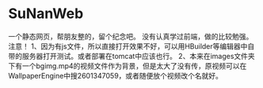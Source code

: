 # SuNanWeb
一个静态网页，帮朋友整的，留个纪念吧。
没有认真学过前端，做的比较勉强。
注意！
1、因为有js文件，所以直接打开效果不好，可以用HBuilder等编辑器中自带的服务器打开测试。或者部署在tomcat中应该也行。
2、本来在images文件夹下有一个bgimg.mp4的视频文件作为背景，但是太大了没有传，原视频可以在WallpaperEngine中搜2601347059，或者随便放个视频改个名就好。
